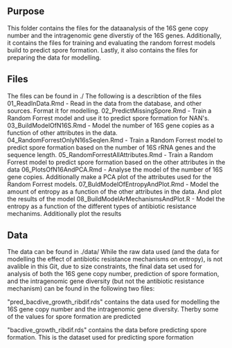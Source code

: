 ## Purpose
This folder contains the files for the dataanalysis of the 16S gene copy number and the intragenomic gene diverstiy of the 16S genes. Additionally, it contains the files for training and evaluating the random forrest models build to predict spore formation.
Lastly, it also contains the files for preparing the data for modelling.

## Files
The files can be found in ./
The following is a describtion of the files
01_ReadInData.Rmd                       -   Read in the data from the database, and other sources. Format it for modelling.
02_PredictMissingSpore.Rmd              -   Train a Random Forrest model and use it to predict spore formation for NAN's.
03_BuildModelOfN16S.Rmd                 -   Model the number of 16S gene copies as a function of other attributes in the data.
04_RandomForrestOnlyN16sSeqlen.Rmd      -   Train a Random Forrest model to predict spore formation based on the number of 16S rRNA genes and the sequence length.
05_RandomForrestAllAttributes.Rmd       -   Train a Random Forrest model to predict spore formation based on the other attributes in the data
06_PlotsOfN16AndPCA.Rmd                 -   Analyse the model of the number of 16S gene copies. Additionally make a PCA plot of the attributes used for the Random Forrest models.
07_BuldModelOfEntropyAndPlot.Rmd        -   Model the amount of entropy as a function of the other attributes in the data. And plot the results of the model
08_BuildModelArMechanismsAndPlot.R      -   Model the entropy as a function of the different types of antibiotic resistance mechanims. Additionally plot the results

## Data
The data can be found in ./data/
While the raw data used (and the data for modelling the effect of antibiotic resistance mechanisms on entropy), is not avalible in this Git, due to size constraints, the final data set used for analysis of both the 16S gene copy number, prediction of spore formation, and the intragenomic gene diversity (but not the antibiotic resistance mechanism) can be found in the following two files:

"pred_bacdive_growth_ribdif.rds" contains the data used for modelling the 16S gene copy number and the intragenomic gene diversity. Therby some of the values for spore formation are predicted

"bacdive_growth_ribdif.rds" contains the data before predicting spore formation. This is the dataset used for predicting spore formation

